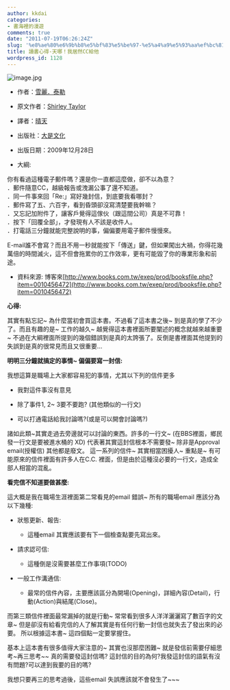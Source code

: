 ```yaml
---
author: kkdai
categories:
- 書海裡的漫遊
comments: true
date: "2011-07-19T06:26:24Z"
slug: '%e8%ae%80%e6%9b%b8%e5%bf%83%e5%be%97-%e5%a4%a9%e5%93%aa%ef%bc%81%e6%88%91%e5%b1%85%e7%84%b6cc%e7%b5%a6%e4%bb%96'
title: 讀書心得-天哪！我居然CC給他
wordpress_id: 1128
---
```


![image.jpg](http://farm7.static.flickr.com/6002/5949150549_26201fba50.jpg)

 

 

  
  * 作者：[雪麗．泰勒](http://search.books.com.tw/exep/prod_search.php?key=%B3%B7%C4R%A1D%AE%F5%B0%C7&f=author)
   
  * 原文作者：[Shirley Taylor](http://search.books.com.tw/exep/prod_search.php?key=Shirley%20Taylor&f=author)
   
  * 譯者：[晴天](http://search.books.com.tw/exep/prod_search.php?key=%B4%B8%A4%D1&f=author)
   
  * 出版社：[大是文化](http://www.books.com.tw/exep/pub_book.php?pubid=domain)
   
  * 出版日期：2009年12月28日 
   
  * 大綱:      

你有看過這種電子郵件嗎？還是你一直都這麼做，卻不以為意？          
．郵件隨意CC，越級報告或洩漏公事了還不知道。           
．同一件事來回「Re:」寫好幾封信，到底要我看哪封？           
．郵件寫了五、六百字，看到昏頭卻沒寫清楚要我幹嘛？           
．又忘記加附件了，讓客戶覺得這傢伙（跟這間公司）真是不可靠！           
．按下「回覆全部」，才發現有人不該是收件人。           
．打電話三分鐘就能完整說明的事，偏偏要用電子郵件慢慢來。 

     

E-mail誰不會寫？而且不用一秒就能按下「傳送」鍵，但如果闖出大禍，你得花幾萬倍的時間滅火，這不但會拖累你的工作效率，更有可能毀了你的專業形象和前途。

  
   
  * 資料來源: 博客來[http://www.books.com.tw/exep/prod/booksfile.php?item=0010456472](http://www.books.com.tw/exep/prod/booksfile.php?item=0010456472)
 

**心得:**

 

其實有點忘記~ 為什麼當初會買這本書。不過看了這本書之後~ 到是真的學了不少了。而且有趣的是~ 工作的越久~ 越覺得這本書裡面所要闡述的概念就越來越重要~ 不過在大綱裡面所提到的幾個錯誤到是真的太誇張了。反倒是書裡面其他提到的失誤到是真的很常見而且又很重要…


<!--more-->
  

**明明三分鐘就搞定的事情~ 偏偏要寫一封信:**

 

我想這算是職場上大家都容易犯的事情，尤其以下列的信件更多

 

  
  * 我對這件事沒有意見 
   
  * 除了事件1, 2~ 3要不要跑? (其他類似的一行文) 
   
  * 可以打通電話給我討論嗎?(或是可以開會討論嗎?) 
 

諸如此類~其實走過去旁邊就可以討論的東西。許多的一行文~ (在BBS裡面，鄉民發一行文是要被進水桶的 XD) 代表著其實這封信根本不需要發~ 除非是Approval email(授權信) 其他都是廢文。 這一系列的信件~ 其實相當困擾人~ 重點是~ 有可能原來的信件裡面有許多人在C.C. 裡面，但是由於這種沒必要的一行文，造成全部人相當的混亂。

 

**看完信不知道要做甚麼:**

 

這大概是我在職場生涯裡面第二常看見的email 錯誤~ 所有的職場email 應該分為以下幾種:

 

  
  * 狀態更新、報告:             
    * 這種email 其實應該要有下一個檢查點要先寫出來。 
       
   
  * 請求認可信:             
    * 這種倒是沒需要甚麼工作事項(TODO) 
       
   
  * 一般工作溝通信:             
    * 最常的信件內容，主要應該區分為開場(Opening)，詳細內容(Detail)，行動(Action)與結尾(Close)。 
       
 

而第三類信件裡面最常漏掉的就是行動~ 常常看到很多人洋洋灑灑寫了數百字的文章~ 但是卻沒有給看完信的人了解其實是有任何行動一封信也就失去了發出來的必要。 所以根據這本書~ 這四個點一定要掌握住。

 

基本上這本書有很多值得大家注意的~ 其實也沒那麼困難~ 就是發信前需要仔細思考~再三思考~~ 真的需要發這封信嗎? 這封信的目的為何?我發這封信的語氣有沒有問題?可以達到我要的目的嗎?

 

我想只要再三的思考過後，這些email 失誤應該就不會發生了~~~
